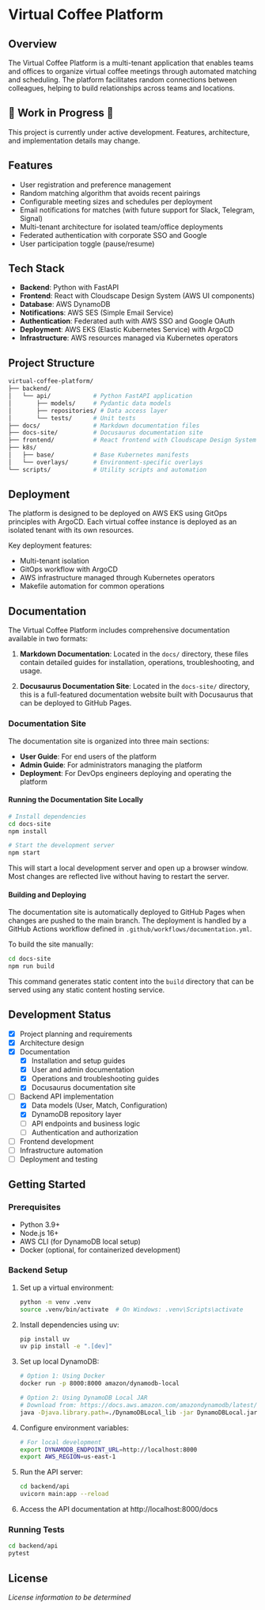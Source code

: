 # Virtual Coffee Platform

## Overview

The Virtual Coffee Platform is a multi-tenant application that enables teams and offices to organize virtual coffee meetings through automated matching and scheduling. The platform facilitates random connections between colleagues, helping to build relationships across teams and locations.

## 🚧 Work in Progress 🚧

This project is currently under active development. Features, architecture, and implementation details may change.

## Features

- User registration and preference management
- Random matching algorithm that avoids recent pairings
- Configurable meeting sizes and schedules per deployment
- Email notifications for matches (with future support for Slack, Telegram, Signal)
- Multi-tenant architecture for isolated team/office deployments
- Federated authentication with corporate SSO and Google
- User participation toggle (pause/resume)

## Tech Stack

- **Backend**: Python with FastAPI
- **Frontend**: React with Cloudscape Design System (AWS UI components)
- **Database**: AWS DynamoDB
- **Notifications**: AWS SES (Simple Email Service)
- **Authentication**: Federated auth with AWS SSO and Google OAuth
- **Deployment**: AWS EKS (Elastic Kubernetes Service) with ArgoCD
- **Infrastructure**: AWS resources managed via Kubernetes operators

## Project Structure

```bash
virtual-coffee-platform/
├── backend/
│   └── api/            # Python FastAPI application
│       ├── models/     # Pydantic data models
│       ├── repositories/ # Data access layer
│       └── tests/      # Unit tests
├── docs/               # Markdown documentation files
├── docs-site/          # Docusaurus documentation site
├── frontend/           # React frontend with Cloudscape Design System
├── k8s/
│   ├── base/           # Base Kubernetes manifests
│   └── overlays/       # Environment-specific overlays
└── scripts/            # Utility scripts and automation
```

## Deployment

The platform is designed to be deployed on AWS EKS using GitOps principles with ArgoCD. Each virtual coffee instance is deployed as an isolated tenant with its own resources.

Key deployment features:
- Multi-tenant isolation
- GitOps workflow with ArgoCD
- AWS infrastructure managed through Kubernetes operators
- Makefile automation for common operations

## Documentation

The Virtual Coffee Platform includes comprehensive documentation available in two formats:

1. **Markdown Documentation**: Located in the `docs/` directory, these files contain detailed guides for installation, operations, troubleshooting, and usage.

2. **Docusaurus Documentation Site**: Located in the `docs-site/` directory, this is a full-featured documentation website built with Docusaurus that can be deployed to GitHub Pages.

### Documentation Site

The documentation site is organized into three main sections:

- **User Guide**: For end users of the platform
- **Admin Guide**: For administrators managing the platform
- **Deployment**: For DevOps engineers deploying and operating the platform

#### Running the Documentation Site Locally

```bash
# Install dependencies
cd docs-site
npm install

# Start the development server
npm start
```

This will start a local development server and open up a browser window. Most changes are reflected live without having to restart the server.

#### Building and Deploying

The documentation site is automatically deployed to GitHub Pages when changes are pushed to the main branch. The deployment is handled by a GitHub Actions workflow defined in `.github/workflows/documentation.yml`.

To build the site manually:

```bash
cd docs-site
npm run build
```

This command generates static content into the `build` directory that can be served using any static content hosting service.

## Development Status

- [x] Project planning and requirements
- [x] Architecture design
- [x] Documentation
  - [x] Installation and setup guides
  - [x] User and admin documentation
  - [x] Operations and troubleshooting guides
  - [x] Docusaurus documentation site
- [ ] Backend API implementation
  - [x] Data models (User, Match, Configuration)
  - [x] DynamoDB repository layer
  - [ ] API endpoints and business logic
  - [ ] Authentication and authorization
- [ ] Frontend development
- [ ] Infrastructure automation
- [ ] Deployment and testing

## Getting Started

### Prerequisites

- Python 3.9+
- Node.js 16+
- AWS CLI (for DynamoDB local setup)
- Docker (optional, for containerized development)

### Backend Setup

1. Set up a virtual environment:
   ```bash
   python -m venv .venv
   source .venv/bin/activate  # On Windows: .venv\Scripts\activate
   ```

2. Install dependencies using uv:
   ```bash
   pip install uv
   uv pip install -e ".[dev]"
   ```

3. Set up local DynamoDB:
   ```bash
   # Option 1: Using Docker
   docker run -p 8000:8000 amazon/dynamodb-local

   # Option 2: Using DynamoDB Local JAR
   # Download from: https://docs.aws.amazon.com/amazondynamodb/latest/developerguide/DynamoDBLocal.DownloadingAndRunning.html
   java -Djava.library.path=./DynamoDBLocal_lib -jar DynamoDBLocal.jar -sharedDb
   ```

4. Configure environment variables:
   ```bash
   # For local development
   export DYNAMODB_ENDPOINT_URL=http://localhost:8000
   export AWS_REGION=us-east-1
   ```

5. Run the API server:
   ```bash
   cd backend/api
   uvicorn main:app --reload
   ```

6. Access the API documentation at http://localhost:8000/docs

### Running Tests

```bash
cd backend/api
pytest
```

## License

*License information to be determined*